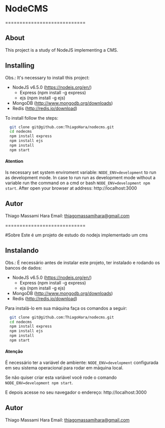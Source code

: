 # NodeCMS 
============================

## About
This project is a study of NodeJS implementing a CMS.

## Installing
Obs.: It's necessary to install this project:
* NodeJS v6.5.0 (https://nodejs.org/en/) 
  * Express (npm install -g express)
  * ejs (npm install -g ejs)
* MongoDB (http://www.mongodb.org/downloads)
* Redis (http://redis.io/download)

To install follow the steps:

``` bash
  git clone git@github.com:ThiagoHara/nodecms.git
  cd nodecms
  npm install express
  npm install ejs
  npm install
  npm start
```

#### Atention 
Is necessary set system enviroment variable: `NODE_ENV=development` to run as development mode.
In case to run run as development mode without a variable run the command on a cmd or bash `NODE_ENV=development npm start`.
After open your browser at address: http://localhost:3000

## Autor
Thiago Massami Hara
Email: <thiagomassamihara@gmail.com>


============================


#Sobre
Este é um projeto de estudo do nodejs implementado um cms 


## Instalando
Obs.: É necessário antes de instalar este projeto, ter instalado e rodando os bancos de dados:
* NodeJS v6.5.0 (https://nodejs.org/en/) 
  * Express (npm install -g express)
  * ejs (npm install -g ejs)
* MongoDB (http://www.mongodb.org/downloads)
* Redis (http://redis.io/download)


Para instalá-lo em sua máquina faça os comandos a seguir:

``` bash
  git clone git@github.com:ThiagoHara/nodecms.git
  cd nodecms
  npm install express
  npm install ejs
  npm install
  npm start
```
#### Atenção

É necessário ter a variável de ambiente: `NODE_ENV=development` configurada em seu sistema operacional para rodar em máquina local.

Se não quiser criar esta variável você rode o comando `NODE_ENV=development npm start`.

E depois acesse no seu navegador o endereço: http://localhost:3000

## Autor
Thiago Massami Hara
Email: <thiagomassamihara@gmail.com>